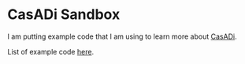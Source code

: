 # CasADi Sandbox

I am putting example code that I am using to learn more about [CasADi](https://web.casadi.org/).

List of example code [here](https://github.com/casadi/casadi/tree/master/docs/examples/python).
